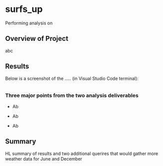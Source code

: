 # surfs_up
Performing analysis on 


## Overview of Project
abc



## Results

Below is a screenshot of the ..... (in Visual Studio Code terminal):

<img w>

### Three major points from the two analysis deliverables 

* Ab

* Ab

* Ab


## Summary

HL summary of results and two additional querires that would gather more weather data for June and December
